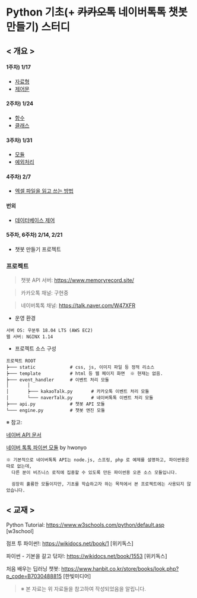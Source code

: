 # Python 기초(+ ~~카카오톡~~ 네이버톡톡 챗봇 만들기) 스터디

## < 개요 >

#### 1주차) 1/17
  - [자료형](https://github.com/tnehf18/chatbot/blob/master/ch01_datatype/%EC%9E%90%EB%A3%8C%ED%98%95.md "자료형")
  - [제어문](https://github.com/tnehf18/chatbot/blob/master/ch02_control/%EC%A0%9C%EC%96%B4%EB%AC%B8.md "제어문")

#### 2주차) 1/24
  - [함수](https://github.com/tnehf18/chatbot/blob/master/ch03_function/%ED%95%A8%EC%88%98.md "함수")
  - [클래스](https://github.com/tnehf18/chatbot/blob/master/ch04_class/%ED%81%B4%EB%9E%98%EC%8A%A4.md "클래스")

#### 3주차) 1/31
  - [모듈](https://github.com/tnehf18/chatbot/blob/master/ch05_module/%EB%AA%A8%EB%93%88.md "모듈")
  - [예외처리](https://github.com/tnehf18/chatbot/blob/master/ch06_exception/%EC%98%88%EC%99%B8%EC%B2%98%EB%A6%AC.md "예외처리")

#### 4주차) 2/7 
  - [엑셀 파일을 읽고 쓰는 방법](https://github.com/tnehf18/chatbot/blob/master/ch07_file/%ED%8C%8C%EC%9D%BC%EC%B2%98%EB%A6%AC.md "파일 처리")

#### 번외
  - [데이터베이스 제어](https://github.com/tnehf18/chatbot/blob/master/ch08_database/%EB%8D%B0%EC%9D%B4%ED%84%B0%EB%B2%A0%EC%9D%B4%EC%8A%A4.md "데이터베이스")

#### 5주차, 6주차) 2/14, 2/21
  - 챗봇 만들기 프로젝트


### 프로젝트

> 챗봇 API 서버: <https://www.memoryrecord.site/>

> 카카오톡 채널: 구현중
 
> 네이버톡톡 채널: <https://talk.naver.com/W47XFR>


- 운영 환경

```
서버 OS: 우분투 18.04 LTS (AWS EC2)
웹 서버: NGINX 1.14
```


- 프로젝트 소스 구성

```
프로젝트 ROOT
┝─── static             # css, js, 이미지 파일 등 정적 리소스
┝─── template           # html 등 웹 페이지 화면  ※ 현재는 없음.
┝─── event_handler      # 이벤트 처리 모듈
│       │
│       ┝─── kakaoTalk.py       # 카카오톡 이벤트 처리 모듈
│       └─── naverTalk.py       # 네이버톡톡 이벤트 처리 모듈
┝─── api.py             # 챗봇 API 모듈
└─── engine.py          # 챗봇 엔진 모듈
```

※ 참고:

[네이버 API 문서](https://github.com/navertalk/chatbot-api "네이버 API 문서")

[네이버 톡톡 파이썬 모듈](https://github.com/hwonyo/naver_talk_sdk "네이버 톡톡 파이썬 모듈") by hwonyo
```
※ 기본적으로 네이버톡톡 API는 node.js, 스프링, php 로 예제를 설명하고, 파이썬용은 따로 없는데,
  다른 분이 비즈니스 로직에 집중할 수 있도록 만든 파이썬용 오픈 소스 모듈입니다.
  
  굉장히 훌륭한 모듈이지만, 기초를 학습하고자 하는 목적에서 본 프로젝트에는 사용되지 않았습니다. 
```

 
## < 교재 >

Python Tutorial: <https://www.w3schools.com/python/default.asp> [w3school]

점프 투 파이썬!: <https://wikidocs.net/book/1> [위키독스]

파이썬 - 기본을 갈고 닦자!: <https://wikidocs.net/book/1553> [위키독스]

처음 배우는 딥러닝 챗봇: <https://www.hanbit.co.kr/store/books/look.php?p_code=B7030488815> [한빛미디어]


> ※ 본 자료는 위 자료들을 참고하여 작성되었음을 알립니다.
